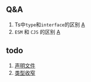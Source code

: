 ## Q&A

1. Ts中`type`和`interface`的区别 [A](/ts/basic/EverydayType.md#%E7%B1%BB%E5%9E%8B%E5%88%AB%E5%90%8D-type-aliases-%E6%8E%A5%E5%8F%A3)
2. `ESM` 和 `CJS` 的区别 [A](/ts/basic/Modules.md#es6-module-vs-commonjs)

## todo

1. [声明文件](https://ts.xcatliu.com/basics/declaration-files.html)
2. [类型收窄](https://mqyqingfeng.github.io/learn-typescript/handbook/Narrowing.html#narrowing)